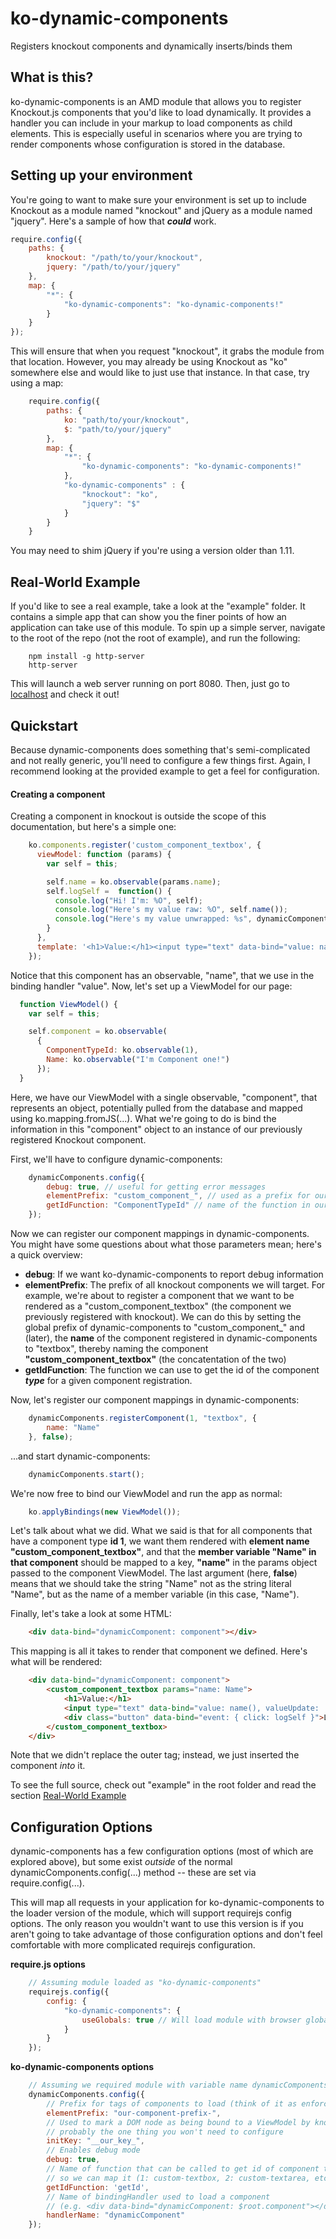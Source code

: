 # ko-dynamic-components
Registers knockout components and dynamically inserts/binds them

## What is this?

ko-dynamic-components is an AMD module that allows you to register Knockout.js components that you'd like to load dynamically.  It provides a handler you can include in your markup to load components as child elements.  This is especially useful in scenarios where you are trying to render components whose configuration is stored in the database.

## Setting up your environment

You're going to want to make sure your environment is set up to include Knockout as a module named "knockout" and jQuery as a module named "jquery".  Here's a sample of how that ***could*** work.

```javascript
require.config({
	paths: {
    	knockout: "/path/to/your/knockout",
        jquery: "/path/to/your/jquery"
    },
	map: {
		"*": {
			"ko-dynamic-components": "ko-dynamic-components!"
		}
	}
});
```

This will ensure that when you request "knockout", it grabs the module from that location.  However, you may already be using Knockout as "ko" somewhere else and would like to just use that instance.  In that case, try using a map:

```javascript
	require.config({
    	paths: {
        	ko: "path/to/your/knockout",
            $: "path/to/your/jquery"
        },
        map: {
			"*": {
				"ko-dynamic-components": "ko-dynamic-components!"
			},
			"ko-dynamic-components" : {
            	"knockout": "ko",
                "jquery": "$"
            }
		}
    }
```

You may need to shim jQuery if you're using a version older than 1.11.

## Real-World Example

If you'd like to see a real example, take a look at the "example" folder.  It contains a simple app that can show you the finer points of how an application can take use of this module.  To spin up a simple server, navigate to the root of the repo (not the root of example), and run the following:

```shell
	npm install -g http-server
    http-server
```

This will launch a web server running on port 8080.  Then, just go to [localhost](http://localhost:8080/example/example.html) and check it out!

## Quickstart

Because dynamic-components does something that's semi-complicated and not really generic, you'll need to configure a few things first.  Again, I recommend looking at the provided example to get a feel for configuration.

#### Creating a component
Creating a component in knockout is outside the scope of this documentation, but here's a simple one:

```js
	ko.components.register('custom_component_textbox', {
      viewModel: function (params) {
        var self = this;

        self.name = ko.observable(params.name);
        self.logSelf = 	function() {
          console.log("Hi! I'm: %O", self);
          console.log("Here's my value raw: %O", self.name());
          console.log("Here's my value unwrapped: %s", dynamicComponents.unwrapObservable(self.name));
        }
      },
      template: '<h1>Value:</h1><input type="text" data-bind="value: name(), valueUpdate: \'keyup\'"><div class="button" data-bind="event: { click: logSelf }">Log me in console!</div>'
	});
```

Notice that this component has an observable, "name", that we use in the binding handler "value".   Now, let's set up a ViewModel for our page: 

```js
  function ViewModel() {
    var self = this;

    self.component = ko.observable(
	  {
        ComponentTypeId: ko.observable(1),
        Name: ko.observable("I'm Component one!")
      });
  }
```

Here, we have our ViewModel with a single observable, "component", that represents an object, potentially pulled from the database and mapped using ko.mapping.fromJS(...).  What we're going to do is bind the information in this "component" object to an instance of our previously registered Knockout component.

First, we'll have to configure dynamic-components:

```js
	dynamicComponents.config({
    	debug: true, // useful for getting error messages
     	elementPrefix: "custom_component_", // used as a prefix for our components we target
        getIdFunction: "ComponentTypeId" // name of the function in our viewmodel's component(s) that returns component type ids (this will make more sense in a second)
    });
```

Now we can register our component mappings in dynamic-components.  You might have some questions about what those parameters mean; here's a quick overview:
* **debug**: If we want ko-dynamic-components to report debug information
* **elementPrefix**: The prefix of all knockout components we will target.  For example, we're about to register a component that we want to be rendered as a "custom_component_textbox" (the component we previously registered with knockout).  We can do this by setting the global prefix of dynamic-components to "custom_component\_" and (later), the **name** of the component registered in dynamic-components to "textbox", thereby naming the component **"custom_component_textbox"** (the concatentation of the two)
* **getIdFunction**: The function we can use to get the id of the component ***type*** for a given component registration.

Now, let's register our component mappings in dynamic-components:
```js
	dynamicComponents.registerComponent(1, "textbox", {
    	name: "Name"
    }, false);
```

...and start dynamic-components:
```js
	dynamicComponents.start();
```

We're now free to bind our ViewModel and run the app as normal:
```js
	ko.applyBindings(new ViewModel());
```

Let's talk about what we did.  What we said is that for all components that have a component type **id 1**, we want them rendered with **element name "custom_component_textbox"**, and that the **member variable "Name" in that component** should be mapped to a key, **"name"** in the params object passed to the component ViewModel.  The last argument (here, **false**) means that we should take the string "Name" not as the string literal "Name", but as the name of a member variable (in this case, "Name").

Finally, let's take a look at some HTML:
```html
	<div data-bind="dynamicComponent: component"></div>
```

This mapping is all it takes to render that component we defined.  Here's what will be rendered:
```html
	<div data-bind="dynamicComponent: component">
    	<custom_component_textbox params="name: Name">
        	<h1>Value:</h1>
            <input type="text" data-bind="value: name(), valueUpdate: 'keyup'">
            <div class="button" data-bind="event: { click: logSelf }">Log me in console!</div>
        </custom_component_textbox>
    </div>
```

Note that we didn't replace the outer tag; instead, we just inserted the component *into* it.

To see the full source, check out "example" in the root folder and read the section [Real-World Example](https://github.com/elauffenburger/ko-dynamic-components#real-world-example)

## Configuration Options

dynamic-components has a few configuration options (most of which are explored above), but some exist *outside* of the normal dynamicComponents.config(...) method -- these are set via require.config(...).

This will map all requests in your application for ko-dynamic-components to the loader version of the module, which will support requirejs config options.  The only reason you wouldn't want to use this version is if you aren't going to take advantage of those configuration options and don't feel comfortable with more complicated requirejs configuration.

**require.js options**
```js
	// Assuming module loaded as "ko-dynamic-components"
	requirejs.config({
    	config: {
        	"ko-dynamic-components": {
            	useGlobals: true // Will load module with browser globals for external libraries (knockout & jQuery).  Useful if you've already defined/configured those libraries
            }
        }
    });
```

**ko-dynamic-components options**
```js
	// Assuming we required module with variable name dynamicComponents
	dynamicComponents.config({
    	// Prefix for tags of components to load (think of it as enforcing a namespace
    	elementPrefix: "our-component-prefix-",
        // Used to mark a DOM node as being bound to a ViewModel by knockout; 
        // probably the one thing you won't need to configure
        initKey: "__our_key_", 
        // Enables debug mode
        debug: true, 
        // Name of function that can be called to get id of component type 
        // so we can map it (1: custom-textbox, 2: custom-textarea, etc.)
        getIdFunction: 'getId', 
        // Name of bindingHandler used to load a component 
        // (e.g. <div data-bind="dynamicComponent: $root.component"></div>)
        handlerName: "dynamicComponent" 
    });
```